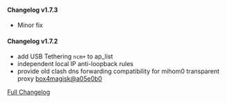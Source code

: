 #### Changelog v1.7.3
+ Minor fix
#### Changelog v1.7.2
+ add USB Tethering `ncm+` to ap_list
+ independent local IP anti-loopback rules
+ provide old clash dns forwarding compatibility for mihom0 transparent proxy [box4magisk@a05e0b0](https://github.com/CHIZI-0618/box4magisk/commit/a05e0b0892a7423fc477f6f917f3a19924acb467)

[Full Changelog](https://github.com/taamarin/box_for_magisk/compare/v1.7.0...v1.7.2)

